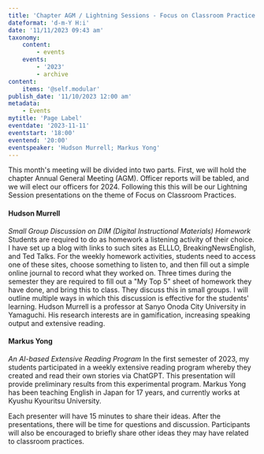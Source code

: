 ```yaml
---
title: 'Chapter AGM / Lightning Sessions - Focus on Classroom Practice'
dateformat: 'd-m-Y H:i'
date: '11/11/2023 09:43 am'
taxonomy:
    content:
        - events
    events:
        - '2023'
        - archive
content:
    items: '@self.modular'
publish_date: '11/10/2023 12:00 am'
metadata:
    - Events
mytitle: 'Page Label'
eventdate: '2023-11-11'
eventstart: '18:00'
eventend: '20:00'
eventspeaker: 'Hudson Murrell; Markus Yong'
---
```


This month's meeting will be divided into two parts. First, we will hold the chapter Annual General Meeting (AGM). Officer reports will be tabled, and we will elect our officers for 2024.
Following this this will be our Lightning Session presentations on the theme of Focus on Classroom Practices.

#### Hudson Murrell
_Small Group Discussion on DIM (Digital Instructional Materials) Homework_
Students are required to do as homework a listening activity of their choice. I have set up a blog with links to such sites as ELLLO, BreakingNewsEnglish, and Ted Talks. For the weekly homework activities, students need to access one of these sites, choose something to listen to, and then fill out a simple online journal to record what they worked on. Three times during the semester they are required to fill out a "My Top 5" sheet of homework they have done, and bring this to class. They discuss this in small groups. I will outline multiple ways in which this discussion is effective for the students' learning.
Hudson Murrell is a professor at Sanyo Onoda City University in Yamaguchi. His research interests are in gamification, increasing speaking output and extensive reading.

#### Markus Yong
_An AI-based Extensive Reading Program_
In the first semester of 2023, my students participated in a weekly extensive reading program whereby they created and read their own stories via ChatGPT. This presentation will provide preliminary results from this experimental program.
Markus Yong has been teaching English in Japan for 17 years, and currently works at Kyushu Kyouritsu University.

Each presenter will have 15 minutes to share their ideas.
After the presentations, there will be time for questions and discussion. Participants will also be encouraged to briefly share other ideas they may have related to classroom practices.
